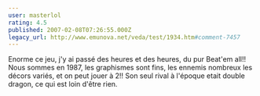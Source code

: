 ```yaml
---
user: masterlol
rating: 4.5
published: 2007-02-08T07:26:55.000Z
legacy_url: http://www.emunova.net/veda/test/1934.htm#comment-7457
---
```

Enorme ce jeu, j'y ai passé des heures et des heures, du pur Beat'em all!! Nous sommes en 1987, les graphismes sont fins, les ennemis nombreux les décors variés, et on peut jouer à 2!! Son seul rival à l'époque etait double dragon, ce qui est loin d'être rien.
